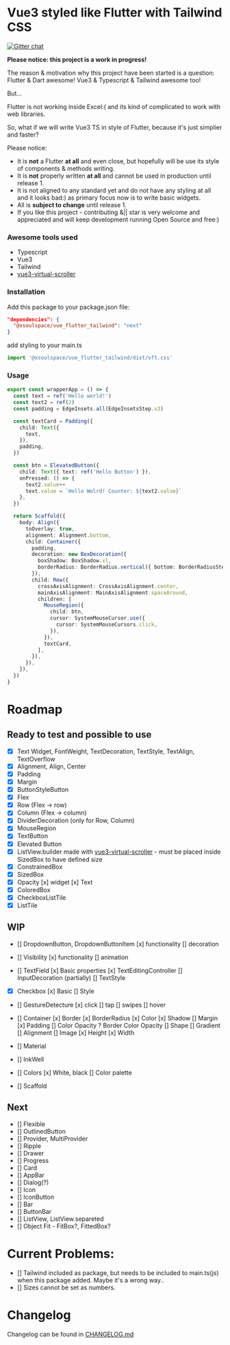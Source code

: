 # Vue3 styled like Flutter with Tailwind CSS

[![Gitter chat](https://badges.gitter.im/gitterHQ/gitter.png)](https://gitter.im/xsoulspace/vft)

**Please notice: this project is a work in progress!**

The reason & motivation why this project have been started is a question: Flutter & Dart awesome! Vue3 & Typescript & Tailwind awesome too!

But...

Flutter is not working inside Excel:( and its kind of complicated to work with web libraries.

So, what if we will write Vue3 TS in style of Flutter, because it's just simplier and faster?

Please notice:

- It is **not** a Flutter **at all** and even close, but hopefully will be use its style of components & methods writing.
- It is **not** properly written **at all** and cannot be used in production until release 1.
- It is not aligned to any standard yet and do not have any styling at all and it looks bad:) as primary focus now is to write basic widgets.
- All is **subject to change** until release 1.
- If you like this project - contributing &|| star is very welcome and appreciated and will keep development running Open Source and free:)

### Awesome tools used

- Typescript
- Vue3
- Tailwind
- [vue3-virtual-scroller](https://www.npmjs.com/package/vue3-virtual-scroller)

### Installation

Add this package to your package.json file:

```json
"dependencies": {
  "@xsoulspace/vue_flutter_tailwind": "next"
}
```

add styling to your main.ts

```typescript
import '@xsoulspace/vue_flutter_tailwind/dist/vft.css'
```

### Usage

```typescript
export const wrapperApp = () => {
  const text = ref('Hello world!')
  const text2 = ref(2)
  const padding = EdgeInsets.all(EdgeInsetsStep.s3)

  const textCard = Padding({
    child: Text({
      text,
    }),
    padding,
  })

  const btn = ElevatedButton({
    child: Text({ text: ref('Hello Button') }),
    onPressed: () => {
      text2.value++
      text.value = `Hello Wolrd! Counter: ${text2.value}`
    },
  })

  return Scaffold({
    body: Align({
      toOverlay: true,
      alignment: Alignment.bottom,
      child: Container({
        padding,
        decoration: new BoxDecoration({
          boxShadow: BoxShadow.xl,
          borderRadius: BorderRadius.vertical({ bottom: BorderRadiusStep.xxl }),
        }),
        child: Row({
          crossAxisAlignment: CrossAxisAlignment.center,
          mainAxisAlignment: MainAxisAlignment.spaceAround,
          children: [
            MouseRegion({
              child: btn,
              cursor: SystemMouseCursor.use({
                cursor: SystemMouseCursors.click,
              }),
            }),
            textCard,
          ],
        }),
      }),
    }),
  })
}
```

# Roadmap

## Ready to test and possible to use

- [x] Text Widget, FontWeight, TextDecoration, TextStyle, TextAlign, TextOverflow
- [x] Alignment, Align, Center
- [x] Padding
- [x] Margin
- [x] ButtonStyleButton
- [x] Flex
- [x] Row (Flex -> row)
- [x] Column (Flex -> column)
- [x] DividerDecoration (only for Row, Column)
- [x] MouseRegion
- [x] TextButton
- [x] Elevated Button
- [x] ListView.builder made with [vue3-virtual-scroller](https://www.npmjs.com/package/vue3-virtual-scroller) - must be placed inside SizedBox to have defined size
- [x] ConstrainedBox
- [x] SizedBox
- [x] Opacity
      [x] widget
      [x] Text
- [x] ColoredBox
- [x] CheckboxListTile
- [x] ListTile

## WIP

- [] DropdownButton, DropdownButtonItem
  [x] functionality
  [] decoration

- [] Visibility
  [x] functionality
  [] animation

- [] TextField
  [x] Basic properties
  [x] TextEditingController
  [] InputDecoration (partially)
  [] TextStyle

- [x] Checkbox
      [x] Basic
      [] Style

- [] GestureDetecture
  [x] click
  [] tap
  [] swipes
  [] hover

- [] Container
  [x] Border
  [x] BorderRadius
  [x] Color
  [x] Shadow
  [] Margin
  [x] Padding
  [] Color Opacity ? Border Color Opacity
  [] Shape
  [] Gradient
  [] Alignment
  [] Image
  [x] Height
  [x] Width

- [] Material
- [] InkWell
- [] Colors
  [x] White, black
  [] Color palette

- [] Scaffold

## Next

- [] Flexible
- [] OutlinedButton
- [] Provider, MultiProvider
- [] Ripple
- [] Drawer
- [] Progress
- [] Card
- [] AppBar
- [] Dialog(?)
- [] Icon
- [] IconButton
- [] Bar
- [] ButtonBar
- [] ListView, ListView.separeted
- [] Object Fit - FitBox?, FittedBox?

# Current Problems:

- [] Tailwind included as package, but needs to be included to main.ts(js) when this package added. Maybe it's a wrong way..
- [] Sizes cannot be set as numbers.

# Changelog

Changelog can be found in [CHANGELOG.md](https://github.com/xsoulspace/vue_flutter_tailwind/blob/master/CHANGELOG.md)

